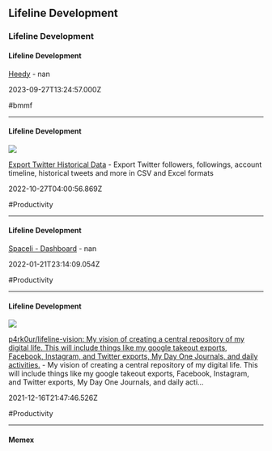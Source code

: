 ## Lifeline Development
### Lifeline Development

#### Lifeline Development

[Heedy](https://heedy.org/index.html) - nan

2023-09-27T13:24:57.000Z

#bmmf

---

#### Lifeline Development

![](https://www.exportdata.io/og-image-ff.png)

[Export Twitter Historical Data](https://www.exportdata.io) - Export Twitter followers, followings, account timeline, historical tweets and more in CSV and Excel formats

2022-10-27T04:00:56.869Z

#Productivity

---

#### Lifeline Development

[Spaceli - Dashboard](https://app.spaceli.io/dashboard/all) - nan

2022-01-21T23:14:09.054Z

#Productivity

---

#### Lifeline Development

![](https://repository-images.githubusercontent.com/439124850/d6f1c0c1-b764-41bc-a8b9-d97f53d89495)

[p4rk0ur/lifeline-vision: My vision of creating a central repository of my digital life. This will include things like my google takeout exports, Facebook, Instagram, and Twitter exports, My Day One Journals, and daily activities.](https://github.com/p4rk0ur/lifeline-vision) - My vision of creating a central repository of my digital life. This will include things like my google takeout exports, Facebook, Instagram, and Twitter exports, My Day One Journals, and daily acti…

2021-12-16T21:47:46.526Z

#Productivity

---

#### Memex
